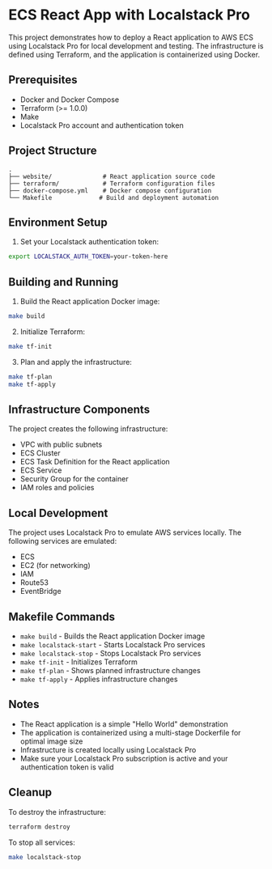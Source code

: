 # ECS React App with Localstack Pro

This project demonstrates how to deploy a React application to AWS ECS using Localstack Pro for local development and testing. The infrastructure is defined using Terraform, and the application is containerized using Docker.

## Prerequisites

- Docker and Docker Compose
- Terraform (>= 1.0.0)
- Make
- Localstack Pro account and authentication token

## Project Structure

```
.
├── website/              # React application source code
├── terraform/            # Terraform configuration files
├── docker-compose.yml    # Docker compose configuration
└── Makefile             # Build and deployment automation
```

## Environment Setup

1. Set your Localstack authentication token:
```bash
export LOCALSTACK_AUTH_TOKEN=your-token-here
```

## Building and Running

1. Build the React application Docker image:
```bash
make build
```

2. Initialize Terraform:
```bash
make tf-init
```

3. Plan and apply the infrastructure:
```bash
make tf-plan
make tf-apply
```

## Infrastructure Components

The project creates the following infrastructure:

- VPC with public subnets
- ECS Cluster
- ECS Task Definition for the React application
- ECS Service
- Security Group for the container
- IAM roles and policies

## Local Development

The project uses Localstack Pro to emulate AWS services locally. The following services are emulated:
- ECS
- EC2 (for networking)
- IAM
- Route53
- EventBridge

## Makefile Commands

- `make build` - Builds the React application Docker image
- `make localstack-start` - Starts Localstack Pro services
- `make localstack-stop` - Stops Localstack Pro services
- `make tf-init` - Initializes Terraform
- `make tf-plan` - Shows planned infrastructure changes
- `make tf-apply` - Applies infrastructure changes

## Notes

- The React application is a simple "Hello World" demonstration
- The application is containerized using a multi-stage Dockerfile for optimal image size
- Infrastructure is created locally using Localstack Pro
- Make sure your Localstack Pro subscription is active and your authentication token is valid

## Cleanup

To destroy the infrastructure:
```bash
terraform destroy
```

To stop all services:
```bash
make localstack-stop
```
